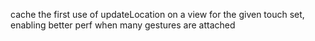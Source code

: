 cache the first use of updateLocation on a view for the given touch set,
enabling better perf when many gestures are attached
